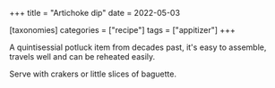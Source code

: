 +++
title = "Artichoke dip"
date = 2022-05-03

[taxonomies]
categories = ["recipe"]
tags = ["appitizer"]
+++


A quintisessial potluck item from decades past, it's easy to assemble, travels well and can be reheated easily.

<!-- more -->

Serve with crakers or little slices of baguette.
